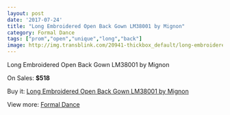 ```yaml
---
layout: post
date: '2017-07-24'
title: "Long Embroidered Open Back Gown LM38001 by Mignon"
category: Formal Dance
tags: ["prom","open","unique","long","back"]
image: http://img.transblink.com/20941-thickbox_default/long-embroidered-open-back-gown-lm38001-by-mignon.jpg
---
```

Long Embroidered Open Back Gown LM38001 by Mignon

On Sales: **$518**
<a href="https://www.transblink.com/en/formal-dance/6635-long-embroidered-open-back-gown-lm38001-by-mignon.html"><amp-img layout="responsive" width="600" height="600" src="//img.transblink.com/20941-thickbox_default/long-embroidered-open-back-gown-lm38001-by-mignon.jpg" alt="Long Embroidered Open Back Gown LM38001 by Mignon 0" /></a>
<a href="https://www.transblink.com/en/formal-dance/6635-long-embroidered-open-back-gown-lm38001-by-mignon.html"><amp-img layout="responsive" width="600" height="600" src="//img.transblink.com/20943-thickbox_default/long-embroidered-open-back-gown-lm38001-by-mignon.jpg" alt="Long Embroidered Open Back Gown LM38001 by Mignon 1" /></a>
<a href="https://www.transblink.com/en/formal-dance/6635-long-embroidered-open-back-gown-lm38001-by-mignon.html"><amp-img layout="responsive" width="600" height="600" src="//img.transblink.com/20942-thickbox_default/long-embroidered-open-back-gown-lm38001-by-mignon.jpg" alt="Long Embroidered Open Back Gown LM38001 by Mignon 2" /></a>

Buy it: [Long Embroidered Open Back Gown LM38001 by Mignon](https://www.transblink.com/en/formal-dance/6635-long-embroidered-open-back-gown-lm38001-by-mignon.html "Long Embroidered Open Back Gown LM38001 by Mignon")

View more: [Formal Dance](https://www.transblink.com/en/6-formal-dance "Formal Dance")